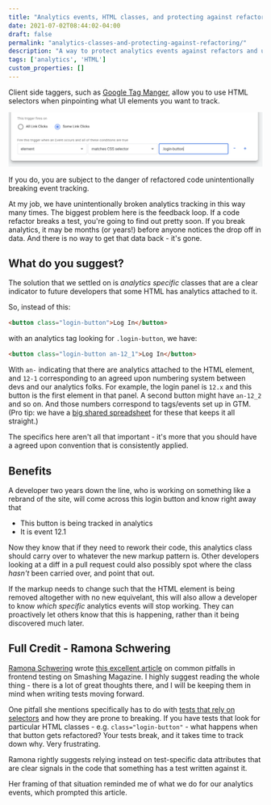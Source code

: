```yaml
---
title: "Analytics events, HTML classes, and protecting against refactoring"
date: 2021-07-02T08:44:02-04:00
draft: false
permalink: "analytics-classes-and-protecting-against-refactoring/"
description: "A way to protect analytics events against refactors and unintentinal breakage - analyics classes in your HTML."
tags: ['analytics', 'HTML']
custom_properties: []
---
```


Client side taggers, such as [Google Tag Manger](https://marketingplatform.google.com/about/tag-manager/), allow you to use HTML selectors when pinpointing what UI elements you want to track.

![Setting up a GTM trigger with a CSS selector](../images/gtm-trigger.png)

If you do, you are subject to the danger of refactored code unintentionally breaking event tracking.

At my job, we have unintentionally broken analytics tracking in this way many times. The biggest problem here is the feedback loop. If a code refactor breaks a test, you're going to find out pretty soon. If you break analytics, it may be months (or years!) before anyone notices the drop off in data. And there is no way to get that data back - it's gone.
## What do you suggest?

The solution that we settled on is  _analytics specific_ classes that are a clear indicator to future developers that some HTML has analytics attached to it.

So, instead of this:

```html
<button class="login-button">Log In</button>
```

with an analytics tag looking for `.login-button`, we have:

```html
<button class="login-button an-12_1">Log In</button>
```

With `an-` indicating that there are analytics attached to the HTML element, and `12-1` corresponding to an agreed upon numbering system between devs and our analytics folks. For example, the login panel is `12.x` and this button is the first element in that panel. A second button might have `an-12_2` and so on. And those numbers correspond to tags/events set up in GTM. (Pro tip: we have a [big shared spreadsheet](https://www.google.com/sheets/about/) for these that keeps it all straight.)

The specifics here aren't all that important - it's more that you should have a agreed upon convention that is consistently applied.

## Benefits

A developer two years down the line, who is working on something like a rebrand of the site, will come across this login button and know right away that

- This button is being tracked in analytics
- It is event 12.1

Now they know that if they need to rework their code, this analytics class should carry over to whatever the new markup pattern is. Other developers looking at a diff in a pull request could also possibly spot where the class _hasn't_ been carried over, and point that out.

If the markup needs to change such that the HTML element is being removed altogether with no new equivelant, this will also allow a developer to know _which specific_ analytics events will stop working. They can proactively let others know that this is happening, rather than it being discovered much later.
## Full Credit - Ramona Schwering

[Ramona Schwering](https://twitter.com/leichteckig) wrote [this excellent article](https://www.smashingmagazine.com/2021/07/frontend-testing-pitfalls/) on common pitfalls in frontend testing on Smashing Magazine. I highly suggest reading the whole thing - there is a lot of great thoughts there, and I will be keeping them in mind when writing tests moving forward.

One pitfall she mentions specifically has to do with [tests that rely on selectors](https://www.smashingmagazine.com/2021/07/frontend-testing-pitfalls/#look-at-selectors-you-must) and how they are prone to breaking. If you have tests that look for particular HTML classes - e.g. `class="login-button"` - what happens when that button gets refactored? Your tests break, and it takes time to track down why. Very frustrating.

Ramona rightly suggests relying instead on test-specific data attributes that are clear signals in the code that something has a test written against it.

Her framing of that situation reminded me of what we do for our analytics events, which prompted this article.
